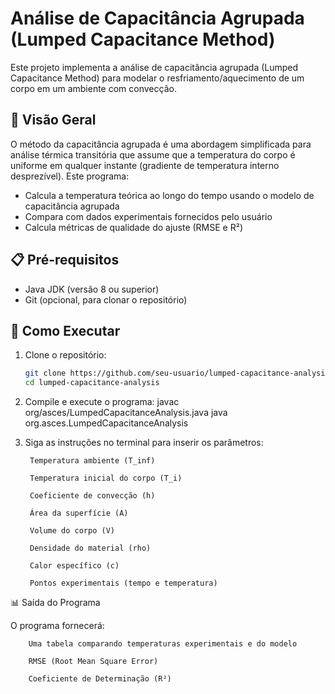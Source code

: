 # Análise de Capacitância Agrupada (Lumped Capacitance Method)

Este projeto implementa a análise de capacitância agrupada (Lumped Capacitance Method) para modelar o resfriamento/aquecimento de um corpo em um ambiente com convecção.

## 📌 Visão Geral

O método da capacitância agrupada é uma abordagem simplificada para análise térmica transitória que assume que a temperatura do corpo é uniforme em qualquer instante (gradiente de temperatura interno desprezível). Este programa:

- Calcula a temperatura teórica ao longo do tempo usando o modelo de capacitância agrupada
- Compara com dados experimentais fornecidos pelo usuário
- Calcula métricas de qualidade do ajuste (RMSE e R²)

## 📋 Pré-requisitos

- Java JDK (versão 8 ou superior)
- Git (opcional, para clonar o repositório)

## 🚀 Como Executar

1. Clone o repositório:
   ```bash
   git clone https://github.com/seu-usuario/lumped-capacitance-analysis.git
   cd lumped-capacitance-analysis
2. Compile e execute o programa:
   javac org/asces/LumpedCapacitanceAnalysis.java
   java org.asces.LumpedCapacitanceAnalysis
3. Siga as instruções no terminal para inserir os parâmetros:

        Temperatura ambiente (T_inf)

        Temperatura inicial do corpo (T_i)

        Coeficiente de convecção (h)

        Área da superfície (A)

        Volume do corpo (V)

        Densidade do material (rho)

        Calor específico (c)

        Pontos experimentais (tempo e temperatura)

 📊 Saída do Programa

 O programa fornecerá:

        Uma tabela comparando temperaturas experimentais e do modelo

        RMSE (Root Mean Square Error)

        Coeficiente de Determinação (R²)

